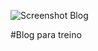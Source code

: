 ![Screenshot Blog](https://user-images.githubusercontent.com/76922015/155898093-74b51194-5820-4eb3-aea3-88e94da1c810.png)

#Blog para treino
